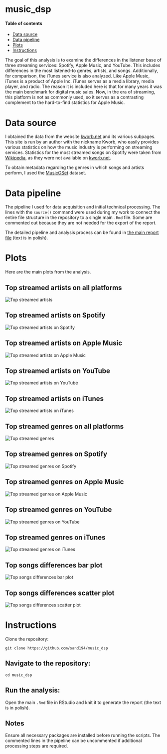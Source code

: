# music_dsp

#### Table of contents
- [Data source](#data-source)
- [Data pipeline](#data-pipeline)
- [Plots](#plots)
- [Instructions](#instructions)

The goal of this analysis is to examine the differences in the listener base of three streaming services: Spotify, Apple Music, and YouTube. This includes differences in the most listened-to genres, artists, and songs. Additionally, for comparison, the iTunes service is also analyzed. Like Apple Music, iTunes is a product of Apple Inc. iTunes serves as a media library, media player, and radio. The reason it is included here is that for many years it was the main benchmark for digital music sales. Now, in the era of streaming, this platform is not as commonly used, so it serves as a contrasting complement to the hard-to-find statistics for Apple Music.

# Data source
I obtained the data from the website [kworb.net](https://kworb.net) and its various subpages. This site is run by an author with the nickname Kworb, who easily provides various statistics on how the music industry is performing on streaming services. Statistics for the most streamed songs on Spotify were taken from [Wikipedia](https://en.wikipedia.org/wiki/List_of_Spotify_streaming_records), as they were not available on [kworb.net](https://kworb.net).

To obtain metadata regarding the genres in which songs and artists perform, I used the [MusicOSet](https://marianaossilva.github.io/DSW2019/) dataset.

# Data pipeline
The pipeline I used for data acquisition and initial technical processing. The lines with the `source()` command were used during my work to connect the entire file structure in the repository to a single main `.Rmd` file. Some are commented out because they are not needed for the export of the report.

The detailed pipeline and analysis process can be found in [the main report file](https://github.com/sand194/music_dsp/blob/main/R_Projekt_Jakub_Piasek_raport.html) (text is in polish).

# Plots
Here are the main plots from the analysis.

## Top streamed artists on all platforms
![Top streamed artists](plots/plot_top_artists.png)

## Top streamed artists on Spotify
![Top streamed artists on Spotify](plots/plot_top_artists_spotify.png)

## Top streamed artists on Apple Music
![Top streamed artists on Apple Music](plots/plot_top_artists_apple.png)

## Top streamed artists on YouTube
![Top streamed artists on YouTube](plots/plot_top_artists_yt.png)

## Top streamed artists on iTunes
![Top streamed artists on iTunes](plots/plot_top_artists_itunes.png)

## Top streamed genres on all platforms
![Top streamed genres](plots/plot_top_genres.png)

## Top streamed genres on Spotify
![Top streamed genres on Spotify](plots/plot_top_genres_spotify.png)

## Top streamed genres on Apple Music
![Top streamed genres on Apple Music](plots/plot_top_genres_apple.png)

## Top streamed genres on YouTube
![Top streamed genres on YouTube](plots/plot_top_genres_yt.png)

## Top streamed genres on iTunes
![Top streamed genres on iTunes](plots/plot_top_genres_itunes.png)

## Top songs differences bar plot
![Top songs differences bar plot](plots/top_songs_differences_bar_plot.png)

## Top songs differences scatter plot
![Top songs differences scatter plot](plots/top_songs_differences_scatter_plot.png)


# Instructions
  Clone the repository:
```shell
git clone https://github.com/sand194/music_dsp
```

## Navigate to the repository:
```shell
cd music_dsp
```

## Run the analysis:
Open the main `.Rmd` file in RStudio and knit it to generate the report (the text is in polish).

## Notes
Ensure all necessary packages are installed before running the scripts. The commented lines in the pipeline can be uncommented if additional processing steps are required.
